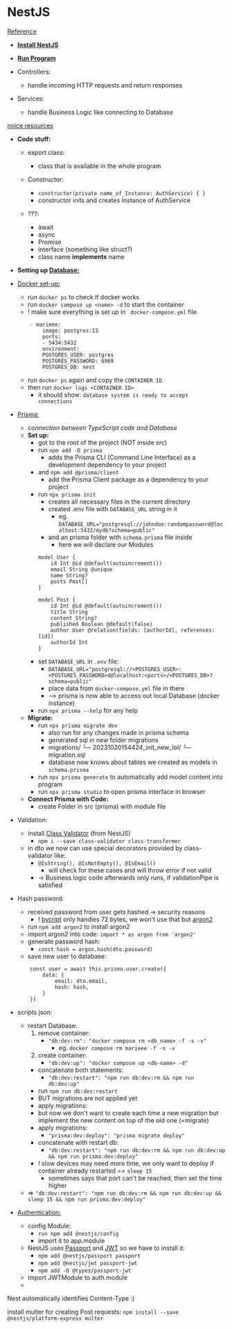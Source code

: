 
# NestJS   
[Reference](https://docs.nestjs.com/first-steps)

- **[Install NestJS](Installation.md)**
- **[Run Program](Run_Program.md)**

- Controllers:
	- handle incoming HTTP requests and return responses
-  Services:
	- handle Business Logic like connecting to Database


[noice resources](recourses.md)


- **Code stuff:**
	- export class:
		-  class that is available in the whole program

	- Constructor:
		- ```constructor(private name_of_Instance: AuthService) { }```
		- constructor inits and creates Instance of AuthService

	- ???:
		- await
		- async
		- Promise
		- interface (something like struct?)
		- class name **implements** name

- **Setting up [Database:](https://www.postgresql.org/)**

- [Docker set-up:](https://docs.docker.com/compose/gettingstarted/)
	- run ```docker ps``` to check if docker works
	- run ```docker compose up <name> -d``` to start the container
	- ! make sure everything is set up in ``` docker-compose.yml```  file
	``` 
		- marieee:  
			image: postgres:13  
			ports:  
			- 5434:5432  
			environment:  
			POSTGRES_USER: postgres  
			POSTGRES_PASSWORD: 6969  
			POSTGRES_DB: nest
	``` 
	- run ```docker ps``` again and copy the ```CONTAINER ID```
	- then run ```docker logs <CONTAINER ID>```
		- it should show: ```database system is ready to accept connections```
- [Prisma:](https://www.prisma.io/)
	- *connection between TypeScript code and Database*
	- **Set up:**
		- got to the root of the project (NOT inside src)
		- run ```npm add -D prisma```
			- adds the Prisma CLI (Command Line Interface) as a development dependency to your project
		- and ```npm add @prisma/client```
			- add the Prisma Client package as a dependency to your project
		- run ```npx prisma init```
			- creates all necessary files in the current directory
			- created .env file with ```DATABASE_URL``` string in it
				- eg. ```DATABASE_URL="postgresql://johndoe:randompassword@localhost:5432/mydb?schema=public"```
			- and an prisma folder with ```schema.prisma``` file inside
				- here we will declare our Modules
			```
			model User {
				id Int @id @default(autoincrement())
				email String @unique
				name String?
				posts Post[]
			}
			
			model Post {
				id Int @id @default(autoincrement())
				title String
				content String?
				published Boolean @default(false)
				author User @relation(fields: [authorId], references: [id])
				authorId Int
			}
			```
		- set ```DATABASE_URL``` in ```.env``` file:
			- ```DATABASE_URL="postgresql://<POSTGRES_USER>:<POSTGRES_PASSWORD>d@localhost:<ports>/<POSTGRES_DB>?schema=public"```
			- place data from ```docker-compose.yml``` file in there
			- --> prisma is now able to access out local Database (docker instance)
		- run ```npx prisma --help``` for any help
	- **Migrate:**
		- run ```npx prisma migrate dev```
			- also run for any changes made in prisma schema
			- generated sql in new folder migrations
			- migrations/
			  └─ 20231020154424_init_new_lol/
					└─ migration.sql
			- database now knows about tables we created as models in ```schema.prisma```
		- run ```npx prisma generate``` to automatically add model content into program
		- run ```npx prisma studio``` to open prisma interface in browser
	- **Connect Prisma with Code:**
		- create Folder in src (prisma) with module file
- Validation:
	- install [Class Validator](https://docs.nestjs.com/techniques/validation) (from NestJS)
		- ```npm i --save class-validator class-transformer```
	- in dto we now can use special decorators provided by class-validator like:
		- ```@IsString(), @IsNotEmpty(), @IsEmail()```
			- will check for these cases and will throw error if not valid
		- -> Business logic code afterwards only runs, if validationPipe is satisfied
- Hash password:
	- received password from user gets hashed -> security reasons
		- ! [bycript](https://www.npmjs.com/package/bcrypt) only handles 72 bytes, we won't use that but [argon2](https://argon2.online/)
	- run ```npm add argon2``` to install argon2
	- import argon2 into code:  ```import * as argon from 'argon2'```
	- generate password hash:
		- ```const hash = argon.hash(dto.password)```
	- save new user to database:
	```
		const user = await this.prisma.user.create({  
			data: {  
				email: dto.email,  
				hash: hash,  
			}  
		})
	```
- scripts json:
	- restart Database:
		1. remove container:
			- ```"db:dev:rm": "docker compose rm <db_name> -f -s -v"```
				- eg. ```docker compose rm marieee -f -s -v```
		2. create container:
			- ```"db:dev:up": "docker compose up <db-name> -d"```
		- concatenate both statements:
			- ```"db:dev:restart": "npm run db:dev:rm && npm run db:dev:up"```
		- run ```npm run db:dev:restart```
		- BUT migrations are not applied yet
		- apply migrations:
		- but now we don't want to create each time a new migration but implement the new content on top of the old one (=migrate)
		- apply migrations:
			- ```"prisma:dev:deploy": "prisma migrate deploy"```
		- concatenate with restart db:
			- ```"db:dev:restart": "npm run db:dev:rm && npm run db:dev:up && npm run prisma:dev:deploy"```
		- ! slow devices may need more time, we only want to deploy if container already restarted == ```sleep 15```
			- sometimes says that port can't be reached, then set the time higher
	- => ```"db:dev:restart": "npm run db:dev:rm && npm run db:dev:up && sleep 15 && npm run prisma:dev:deploy"```
- [Authentication:](https://docs.nestjs.com/security/authentication)
	-  config Module:
		- ```run npm add @nestjs/config```
		-  import it to app.module
	- NestJS uses [Passport](https://www.passportjs.org/)  and [JWT](https://jwt.io/) so we have to install it:
		- ```npm add @nestjs/passport passport```
		- ```npm add @nestjs/jwt passport-jwt```
		- ```npm add -D @types/passport-jwt```
	- import JWTModule to auth.module
	- 




Nest automatically identifies Content-Type :)

install multer for creating Post requests: ```npm install --save @nestjs/platform-express multer```




